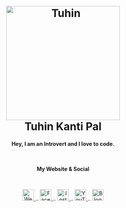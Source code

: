 <h1 align="center">
  <br>
  <a href="https://tu.hin.life"><img src="https://avatars0.githubusercontent.com/u/51857187?s=300" alt="Tuhin" width="300"></a>
  <br>
Tuhin Kanti Pal<br>
</h1>

<h4 align="center">Hey, I am an Introvert and I love to code.</h4>

<br>

<p align="center"> <b>My Website & Social</b></p>
<br>
<p align="center">
 
 <a href="https://tu.hin.life">
    <img alt="Website" width="30px" src="https://firebasestorage.googleapis.com/v0/b/webtuhin.appspot.com/o/githubstatic%2Fwebsite.svg?alt=media&token=5c3ea7e0-d4f7-4566-b78a-bdee6c65f03e" />
  </a>  
..
<a href="https://fb.me/jeeetpaul">
    <img alt="Facebook" width="30px" src="https://cdn.jsdelivr.net/npm/simple-icons@3.2.0/icons/facebook.svg" />
  </a>  
..
  <a href="https://www.instagram.com/jeeetpaul">
    <img alt="Instagram" width="30px" src="https://cdn.jsdelivr.net/npm/simple-icons@3.2.0/icons/instagram.svg" />
  </a>
..
  <a href="https://www.youtube.com/channel/UCa4FMtLpYcOBtjKOZgzTFNA">
    <img alt="YouTube" width="30px" src="https://cdn.jsdelivr.net/npm/simple-icons@3.2.0/icons/youtube.svg" />
  </a>
..
  <a href="https://blog.iamtuhin.ga">
    <img alt="Blogger" width="30px" src="https://cdn.jsdelivr.net/npm/simple-icons@3.2.0/icons/blogger.svg" />
  </a>
  
</p>

<br>

